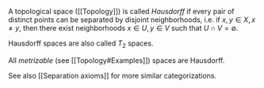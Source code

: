 A topological space ([[Topology]]) is called _Hausdorff_
if every pair of distinct points can be separated by disjoint neighborhoods,
i.e. if $x, y \in X, x \neq y$, then there exist neighborhoods
$x \in U, y \in V$ such that $U \cap V = \emptyset$.

Hausdorff spaces are also called $T_2$ spaces.

All _metrizable_ (see [[Topology#Examples]]) spaces are Hausdorff.

See also [[Separation axioms]] for more similar categorizations.
